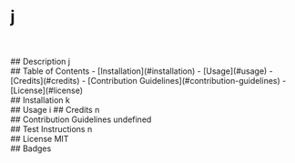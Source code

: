 # j
  <br>
  <br>
  ## Description
  j
  <br>
  ## Table of Contents 
  - [Installation](#installation)
  - [Usage](#usage)
  - [Credits](#credits)
  - [Contribution Guidelines](#contribution-guidelines)
  - [License](#license)
  <br>
  ## Installation
  k
  <br>
  ## Usage
  i 
  ## Credits
  n
  <br>
  ## Contribution Guidelines
  undefined
  <br>
  ## Test Instructions
  n
  <br>
  ## License
  MIT
  <br>
  ## Badges
  